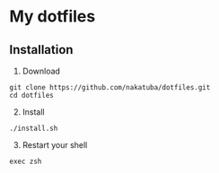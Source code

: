 # My dotfiles

## Installation

1. Download

```
git clone https://github.com/nakatuba/dotfiles.git
cd dotfiles
```

2. Install

```
./install.sh
```

3. Restart your shell

```
exec zsh
```
